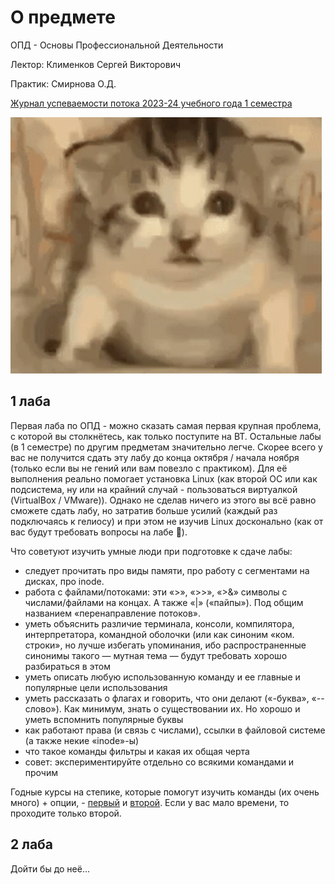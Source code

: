 # О предмете
ОПД - Основы Профессиональной Деятельности

Лектор: Клименков Сергей Викторович

Практик: Смирнова О.Д.

[Журнал успеваемости потока 2023-24 учебного года 1 семестра](https://docs.google.com/spreadsheets/d/13S-2iAf4nN32t-FHNJ_jX8qY8gaT1N2PcAmV19g3OMo/edit#gid=1376124505)

![](https://github.com/petrovviacheslav/myitmo/blob/main/gifs/cat-opd.gif)

## 1 лаба
Первая лаба по ОПД - можно сказать самая первая крупная проблема, с которой вы столкнётесь, как только поступите на ВТ. Остальные лабы (в 1 семестре) по другим предметам значительно легче. Скорее всего у вас не получится сдать эту лабу до конца октября / начала ноября (только если вы не гений или вам повезло с практиком). Для её выполнения реально помогает установка Linux (как второй ОС или как подсистема, ну или на крайний случай - пользоваться виртуалкой (VirtualBox / VMware)). Однако не сделав ничего из этого вы всё равно сможете сдать лабу, но затратив больше усилий (каждый раз подключаясь к гелиосу) и при этом не изучив Linux досконально (как от вас будут требовать вопросы на лабе :poop:). 

Что советуют изучить умные люди при подготовке к сдаче лабы:
- cледует прочитать про виды памяти, про работу с сегментами на дисках, про inode.
- работа с файлами/потоками: эти «>», «>>», «>&» символы с числами/файлами на концах. А также «|» («пайпы»). Под общим названием «перенаправление потоков».
- уметь объяснить различие терминала, консоли, компилятора, интерпретатора, командной оболочки (или как синоним «ком. строки», но лучше избегать упоминания, ибо распространенные синонимы такого — мутная тема — будут требовать хорошо разбираться в этом
- уметь описать любую использованную команду и ее главные и популярные цели использования
- уметь рассказать о флагах и говорить, что они делают («-буква», «-- слово»). Как минимум, знать о существовании их. Но хорошо и уметь вспомнить популярные буквы
- как работают права (и связь с числами), ссылки в файловой системе (а также некие «inode»-ы)
- что такое команды фильтры и какая их общая черта
- совет: экспериментируйте отдельно со всякими командами и прочим

Годные курсы на степике, которые помогут изучить команды (их очень много) + опции, - [первый](https://stepik.org/course/548/syllabus) и [второй](https://stepik.org/course/762/syllabus). Если у вас мало времени, то проходите только второй.

## 2 лаба

Дойти бы до неё...
